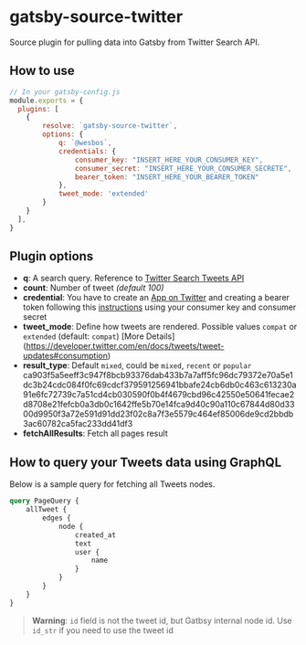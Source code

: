 # gatsby-source-twitter

Source plugin for pulling data into Gatsby from Twitter Search API.

## How to use
```javascript
// In your gatsby-config.js
module.exports = {
  plugins: [
    {
        resolve: `gatsby-source-twitter`,
        options: {           
            q: `@wesbos`,    
            credentials: {
                consumer_key: "INSERT_HERE_YOUR_CONSUMER_KEY",
                consumer_secret: "INSERT_HERE_YOUR_CONSUMER_SECRETE",
                bearer_token: "INSERT_HERE_YOUR_BEARER_TOKEN"
            },
            tweet_mode: 'extended'
        }
    }
  ],
}
```

## Plugin options

* **q**: A search query. Reference to [Twitter Search Tweets API](https://developer.twitter.com/en/docs/tweets/search/api-reference/get-search-tweets)
* **count**: Number of tweet *(default 100)*
* **credential**: You have to create an [App on Twitter](https://apps.twitter.com/) and creating a bearer token following this [instructions](https://developer.twitter.com/en/docs/basics/authentication/api-reference/token) using your consumer key and consumer secret
* **tweet_mode**: Define how tweets are rendered. Possible values ```compat``` or ```extended``` (default: ```compat```) [More Details]
(https://developer.twitter.com/en/docs/tweets/tweet-updates#consumption)
* **result_type**: Default ```mixed```, could be ```mixed```, ```recent``` or ```popular```
ca903f5a5eeff3c947f8bcb93376dab433b7a7aff5fc96dc79372e70a5e1dc3b24cdc084f0fc69cdcf379591256941bbafe24cb6db0c463c613230a91e6fc72739c7a51cd4cb030590f0b4f4679cbd96c42550e50641fecae2d8708e21fefcb0a3db0c1642ffe5b70e14fca9d40c90a110c67844d80d3300d9950f3a72e591d91dd23f02c8a7f3e5579c464ef85006de9cd2bbdb3ac60782ca5fac233dd41df3
* **fetchAllResults**: Fetch all pages result

## How to query your Tweets data using GraphQL

Below is a sample query for fetching all Tweets nodes. 

```graphql
query PageQuery {
    allTweet {
        edges {
            node {
                created_at
                text
                user {
                    name
                }
            }
        }
    }
}
```

> **Warning**: ```id``` field is not the tweet id, but Gatbsy internal node id. Use ```id_str``` if you need to use the tweet id
